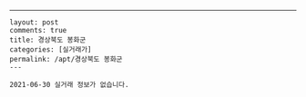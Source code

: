 ---
    layout: post
    comments: true
    title: 경상북도 봉화군
    categories: [실거래가]
    permalink: /apt/경상북도 봉화군
    ---

    2021-06-30 실거래 정보가 없습니다.

    